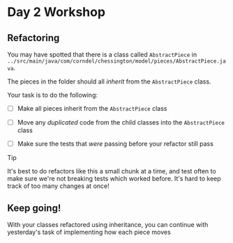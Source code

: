 # Day 2 Workshop

## Refactoring

You may have spotted that there is a class called `AbstractPiece` in
`../src/main/java/com/corndel/chessington/model/pieces/AbstractPiece.java`.

The pieces in the folder should all _inherit_ from the `AbstractPiece` class.

Your task is to do the following:

- [ ] Make all pieces inherit from the `AbstractPiece` class

- [ ] Move any _duplicated_ code from the child classes into the `AbstractPiece`
      class

- [ ] Make sure the tests that _were_ passing before your refactor still pass

> [!TIP]
>
> It's best to do refactors like this a small chunk at a time, and test often to
> make sure we're not breaking tests which worked before. It's hard to keep
> track of too many changes at once!

## Keep going!

With your classes refactored using inheritance, you can continue with
yesterday's task of implementing how each piece moves
